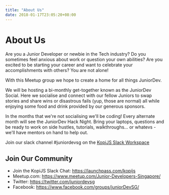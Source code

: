 ```yaml
---
title: "About Us"
date: 2018-01-17T23:05:20+08:00
---
```


# About Us

Are you a Junior Developer or newbie in the Tech industry? Do you sometimes feel anxious about work or question your own abilities? Are you excited to be starting your career and want to celebrate your accomplishments with others? You are not alone!

With this Meetup group we hope to create a home for all things JuniorDev.

We will be hosting a bi-monthly get-together known as the JuniorDev Social. Here we socialise and connect with our fellow Juniors to swap stories and share wins or disastrous fails (yup, those are normal) all while enjoying some food and drink provided by our generous sponsors.

In the months that we're not socialising we'll be coding! Every alternate month will see the JuniorDev Hack Night. Bring your laptops, questions and be ready to work on side hustles, tutorials, walkthroughs... or whatevs - we'll have mentors on hand to help out.

Join our slack channel #juniordevsg on the [KopiJS Slack Workspace](https://launchpass.com/kopijs)

## Join Our Community

- Join the KopiJS Slack Chat: https://launchpass.com/kopijs
- Meetup.com: https://www.meetup.com/Junior-Developers-Singapore/
- Twitter: https://twitter.com/juniordevsg
- Facebook: https://www.facebook.com/groups/juniorDevSG/
